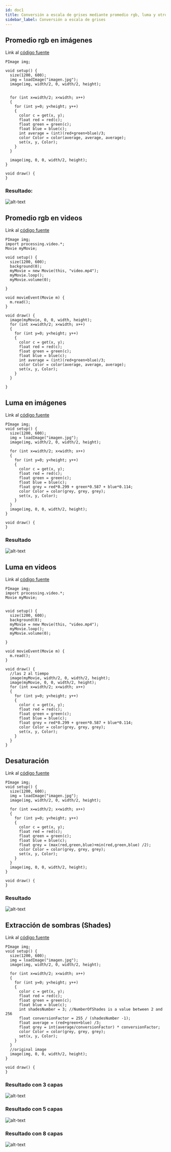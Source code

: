 ```yaml
---
id: doc1
title: Conversión a escala de grises mediante promedio rgb, luma y otros métodos
sidebar_label: Conversión a escala de grises
---
```


## Promedio rgb en imágenes
Link al [código fuente](https://github.com/VisualUN/Processing/tree/master/greyScale)
```
PImage img;

void setup() {
  size(1200, 600);
  img = loadImage("imagen.jpg");
  image(img, width/2, 0, width/2, height);


  for (int x=width/2; x<width; x++)
  {
    for (int y=0; y<height; y++)
    {
      color c = get(x, y);
      float red = red(c);
      float green = green(c);
      float blue = blue(c);
      int average = (int)(red+green+blue)/3;
      color Color = color(average, average, average);
      set(x, y, Color);
    }
  }

  image(img, 0, 0, width/2, height);
}

void draw() {
}
```
### Resultado:
![alt-text](assets/promedio.png)

## Promedio rgb en videos
Link al [código fuente](https://github.com/VisualUN/Processing/tree/master/greyScaleVideo)
```
PImage img;
import processing.video.*;
Movie myMovie;

void setup() {
  size(1200, 600);
  background(0);
  myMovie = new Movie(this, "video.mp4");
  myMovie.loop();
  myMovie.volume(0);

}

void movieEvent(Movie m) {
  m.read();
}

void draw() {
  image(myMovie, 0, 0, width, height);
  for (int x=width/2; x<width; x++)
  {
    for (int y=0; y<height; y++)
    {
      color c = get(x, y);
      float red = red(c);
      float green = green(c);
      float blue = blue(c);
      int average = (int)(red+green+blue)/3;
      color Color = color(average, average, average);
      set(x, y, Color);
    }
  }

}
```

## Luma en imágenes
Link al [código fuente](https://github.com/VisualUN/Processing/tree/master/luma)

```
PImage img;
void setup() {
  size(1200, 600);
  img = loadImage("imagen.jpg");
  image(img, width/2, 0, width/2, height);

  for (int x=width/2; x<width; x++)
  {
    for (int y=0; y<height; y++)
    {
      color c = get(x, y);
      float red = red(c);
      float green = green(c);
      float blue = blue(c);
      float grey = red*0.299 + green*0.587 + blue*0.114;
      color Color = color(grey, grey, grey);
      set(x, y, Color);
    }
  }
  image(img, 0, 0, width/2, height);
}

void draw() {
}
```
### Resultado
![alt-text](assets/luma.png)


## Luma en videos
Link al [código fuente](https://github.com/VisualUN/Processing/tree/master/lumaVideo)

```
PImage img;
import processing.video.*;
Movie myMovie;


void setup() {
  size(1200, 600);
  background(0);
  myMovie = new Movie(this, "video.mp4");
  myMovie.loop();
  myMovie.volume(0);

}

void movieEvent(Movie m) {
  m.read();
}

void draw() {
  //las 2 al tiempo
  image(myMovie, width/2, 0, width/2, height);
  image(myMovie, 0, 0, width/2, height);
  for (int x=width/2; x<width; x++)
  {
    for (int y=0; y<height; y++)
    {
      color c = get(x, y);
      float red = red(c);
      float green = green(c);
      float blue = blue(c);
      float grey = red*0.299 + green*0.587 + blue*0.114;
      color Color = color(grey, grey, grey);
      set(x, y, Color);
    }
  }
}
```

## Desaturación
Link al [código fuente](https://github.com/VisualUN/Processing/tree/master/desaturation)
```
PImage img;
void setup() {
  size(1200, 600);
  img = loadImage("imagen.jpg");
  image(img, width/2, 0, width/2, height);

  for (int x=width/2; x<width; x++)
  {
    for (int y=0; y<height; y++)
    {
      color c = get(x, y);
      float red = red(c);
      float green = green(c);
      float blue = blue(c);
      float grey = (max(red,green,blue)+min(red,green,blue) /2);
      color Color = color(grey, grey, grey);
      set(x, y, Color);
    }
  }
  image(img, 0, 0, width/2, height);
}

void draw() {
}
```
### Resultado
![alt-text](assets/desaturation.png)


## Extracción de sombras (Shades)
Link al [código fuente](https://github.com/VisualUN/Processing/tree/master/desaturation)
```
PImage img;
void setup() {
  size(1200, 600);
  img = loadImage("imagen.jpg");
  image(img, width/2, 0, width/2, height);

  for (int x=width/2; x<width; x++)
  {
    for (int y=0; y<height; y++)
    {
      color c = get(x, y);
      float red = red(c);
      float green = green(c);
      float blue = blue(c);
      int shadesNumber = 3; //NumberOfShades is a value between 2 and 256
      float conversionFactor = 255 / (shadesNumber -1);
      float average = (red+green+blue) /3;
      float grey = int(average/conversionFactor) * conversionFactor;
      color Color = color(grey, grey, grey);
      set(x, y, Color);
    }
  }
  //original image
  image(img, 0, 0, width/2, height);
}

void draw() {
}
```
### Resultado con 3 capas
![alt-text](assets/shades.png)

### Resultado con 5 capas
![alt-text](assets/shades5.png)

### Resultado con 8 capas
![alt-text](assets/shades8.png)
